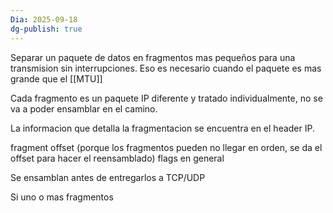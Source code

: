 ```yaml
---
Dia: 2025-09-18
dg-publish: true
---
```

Separar un paquete de datos en fragmentos mas pequeños para una transmision sin interrupciones. Eso es necesario cuando el paquete es mas grande que el [[MTU]]

Cada fragmento es un paquete IP diferente y tratado individualmente, no se va a poder ensamblar en el camino.

La informacion que detalla la fragmentacion se encuentra en el header IP. 

fragment offset (porque los fragmentos pueden no llegar en orden, se da el offset para hacer el reensamblado)
flags en general 

Se ensamblan antes de entregarlos a TCP/UDP

Si uno o mas fragmentos